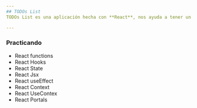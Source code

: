 ```yaml
---
## TODOs List
TODOs List es una aplicación hecha con **React**, nos ayuda a tener un listado de tareas, la aplicación nos ayuda a **Agregar**  y **Borrar** tareas, tambien nos permite **Filtrar** tareas por medio de un buscador que nos muestra las tareas hemos agregado.

---
```

### Practicando
- React functions
- React Hooks
- React State
- React Jsx
- React useEffect
- React Context
- React UseContex
- React Portals
